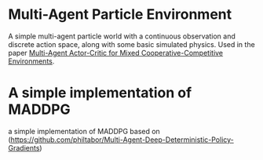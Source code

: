 # Multi-Agent Particle Environment

A simple multi-agent particle world with a continuous observation and discrete action space, along with some basic simulated physics.
Used in the paper [Multi-Agent Actor-Critic for Mixed Cooperative-Competitive Environments](https://arxiv.org/pdf/1706.02275.pdf).

# A simple implementation of MADDPG
a simple implementation of MADDPG based on (https://github.com/philtabor/Multi-Agent-Deep-Deterministic-Policy-Gradients)